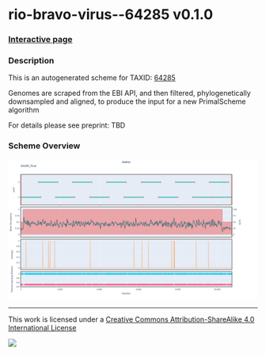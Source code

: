 # rio-bravo-virus--64285 v0.1.0

### [Interactive page](https://chrisgkent.github.io/schemes/rio-bravo-virus--64285-1000-v0.1.0)

### Description

This is an autogenerated scheme for TAXID: [64285](https://www.ncbi.nlm.nih.gov/Taxonomy/Browser/wwwtax.cgi?mode=Info&id=64285&lvl=3&lin=f&keep=1&srchmode=1&unlock)

Genomes are scraped from the EBI API, and then filtered, phylogenetically downsampled and aligned, to produce the input for a new PrimalScheme algorithm

For details please see preprint: TBD

### Scheme Overview

![Alt text](work/64285_final.png '64285_final.png')

------------------------------------------------------------------------

This work is licensed under a [Creative Commons Attribution-ShareAlike 4.0 International License](http://creativecommons.org/licenses/by-sa/4.0/) 

![](https://i.creativecommons.org/l/by-sa/4.0/88x31.png)